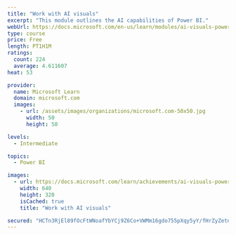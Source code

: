 ```yaml
---
title: "Work with AI visuals"
excerpt: "This module outlines the AI capabilities of Power BI."
webUrl: https://docs.microsoft.com/en-us/learn/modules/ai-visuals-power-bi/
type: course
price: Free
length: PT1H1M
ratings:
  count: 224
  average: 4.611607
heat: 53

provider:
  name: Microsoft Learn
  domain: microsoft.com
  images:
    - url: /assets/images/organizations/microsoft.com-50x50.jpg
      width: 50
      height: 50

levels:
  - Intermediate

topics:
  - Power BI

images:
  - url: https://docs.microsoft.com/learn/achievements/ai-visuals-power-bi-social.png
    width: 640
    height: 320
    isCached: true
    title: "Work with AI visuals"

secured: "HCTn3RjEl89fOcFtWNoafYbYCj9Z6Co+VWMm16gdo755pXqy5yY/fHrZyZetn9qXJZb75pkBo43s9mtMbbn/DLZ1iiEVxDc9IAhp1Lq+zQ3tgtT6q4788eK+mnmCXcgWr0znC6n30xmfQorjQ0VTdbFLlj5jkRgZcsnl0i/CR80BSOk0uwDYaJz+HCaPI9LnJRXYMxfPq+Ymlj2hzik/mul3+I/uf2eyVx0au3GWrqHGoEtwkso7LEXVo4a+PtQhMffoCvUHZWgRWRHIN7KlGX9mQ3+XTxHnA/4HrS7LjWt1QjBYtuKmIwvDQtUY+mqV9ywPhqTE02+IcsJxaVXPx7C/lMiD5xtfX5qKDuJ1lLqr9xdtsmOwD7on0aQgzE3G4r9xOE0XAk2mO4QCpzxadinUlhAZiR9619JntkNbAZc=;/vdHek28mNdAcLqqdaeuTQ=="
---
```


